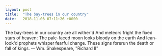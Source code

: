 ```yaml
---
layout: post
title:  "The bay-trees in our country"
date:   2018-11-03 07:11:26 +0000
---
```

The bay-trees in our country are all wither'd
And meteors fright the fixed stars of heaven;
The pale-faced moon looks bloody on the earth
And lean-look'd prophets whisper fearful change.
These signs forerun the death or fall of kings.
		-- Wm. Shakespeare, "Richard II"

